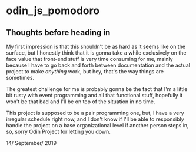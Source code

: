 # odin_js_pomodoro

## Thoughts before heading in

My first impression is that this shouldn't be as hard as it seems like on the surface, but I honestly think that it is gonna take a while exclusively on the face value that front-end stuff is very time consuming for me, mainly because I have to go back and forth between documentation and the actual project to make *anything* work, but hey, that's the way things are sometimes.

The greatest challenge for me is probably gonna be the fact that I'm a little bit rusty with event programming and all that functional stuff, hopefully it won't be that bad and I'll be on top of the situation in no time.

This project is supposed to be a pair programming one, but, I have a very irregular schedule right now, and I don't know if I'll be able to responsibly handle the project on a base organizational level if another person steps in, so, sorry Odin Project for letting you down.

14/ September/ 2019
